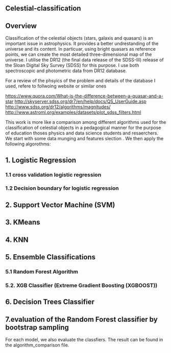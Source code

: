## Celestial-classification

## Overview

Classification of the celestial objects (stars, galaxis and quasars) is an important issue in astrophysics. It provides a better undrestanding of the universe and its content. In particuar, using bright quasars as reference points, we can create the most detailed three-dimensional map of the universe. 
I utilise the DR12 (the final data release of the SDSS-III) release of the Sloan Digital Sky Survey (SDSS) for this purpose. I use both spectroscopic and photometric data from DR12 database.

For a review of the phsyics of the problem and details of the database I used, refere to follwoing website or similar ones

https://www.quora.com/What-is-the-difference-between-a-quasar-and-a-star http://skyserver.sdss.org/dr7/en/help/docs/QS_UserGuide.asp
http://www.sdss.org/dr12/algorithms/magnitudes/
http://www.astroml.org/examples/datasets/plot_sdss_filters.html

This work is more like a comparison among different algorithms used for the classification of celestial objects in a pedagogical manner for the purpose of education thoses physics and data science students and resaerchers. We start with some data munging and features slection . We then apply the following algorothms:
## 1. Logistic Regression
  ### 1.1 cross validation logistic regression
  ### 1.2 Decision boundary for logistic regression
## 2. Support Vector Machine (SVM)
## 3. KMeans
## 4. KNN 
## 5. Ensemble Classifications
  ### 5.1 Random Forest Algorithm
  ### 5.2. XGB Classifier (Extreme Gradient Boosting (XGBOOST))
## 6. Decision Trees Classifier
## 7.evaluation of the Random Forest classifier by bootstrap sampling

For each model, we also evaluate the classfiers. The result can be found in the algorithm_comparison file.









